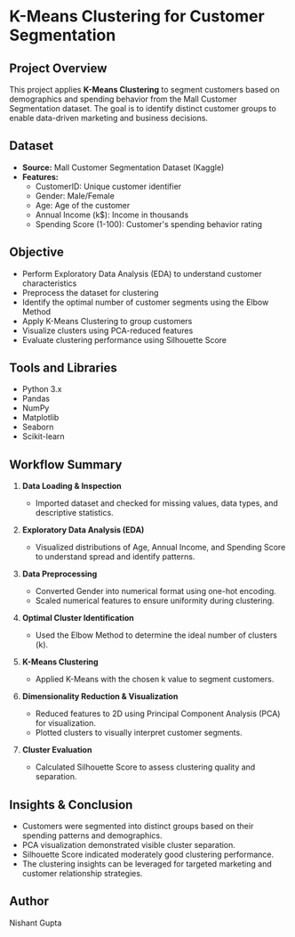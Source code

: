 # K-Means Clustering for Customer Segmentation

## Project Overview

This project applies **K-Means Clustering** to segment customers based on demographics and spending behavior from the Mall Customer Segmentation dataset. The goal is to identify distinct customer groups to enable data-driven marketing and business decisions.

## Dataset

- **Source:** Mall Customer Segmentation Dataset (Kaggle)
- **Features:**
  - CustomerID: Unique customer identifier
  - Gender: Male/Female
  - Age: Age of the customer
  - Annual Income (k\$): Income in thousands
  - Spending Score (1-100): Customer's spending behavior rating

## Objective

- Perform Exploratory Data Analysis (EDA) to understand customer characteristics
- Preprocess the dataset for clustering
- Identify the optimal number of customer segments using the Elbow Method
- Apply K-Means Clustering to group customers
- Visualize clusters using PCA-reduced features
- Evaluate clustering performance using Silhouette Score

## Tools and Libraries

- Python 3.x
- Pandas
- NumPy
- Matplotlib
- Seaborn
- Scikit-learn

## Workflow Summary

1. **Data Loading & Inspection**

   - Imported dataset and checked for missing values, data types, and descriptive statistics.

2. **Exploratory Data Analysis (EDA)**

   - Visualized distributions of Age, Annual Income, and Spending Score to understand spread and identify patterns.

3. **Data Preprocessing**

   - Converted Gender into numerical format using one-hot encoding.
   - Scaled numerical features to ensure uniformity during clustering.

4. **Optimal Cluster Identification**

   - Used the Elbow Method to determine the ideal number of clusters (k).

5. **K-Means Clustering**

   - Applied K-Means with the chosen k value to segment customers.

6. **Dimensionality Reduction & Visualization**

   - Reduced features to 2D using Principal Component Analysis (PCA) for visualization.
   - Plotted clusters to visually interpret customer segments.

7. **Cluster Evaluation**

   - Calculated Silhouette Score to assess clustering quality and separation.

## Insights & Conclusion

- Customers were segmented into distinct groups based on their spending patterns and demographics.
- PCA visualization demonstrated visible cluster separation.
- Silhouette Score indicated moderately good clustering performance.
- The clustering insights can be leveraged for targeted marketing and customer relationship strategies.

## Author

Nishant Gupta
